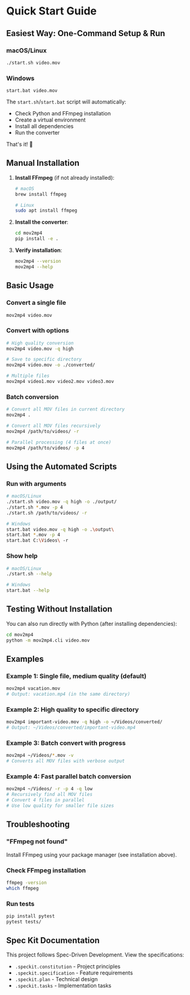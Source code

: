# Quick Start Guide

## Easiest Way: One-Command Setup & Run

### macOS/Linux
```bash
./start.sh video.mov
```

### Windows
```batch
start.bat video.mov
```

The `start.sh`/`start.bat` script will automatically:
- Check Python and FFmpeg installation
- Create a virtual environment
- Install all dependencies
- Run the converter

That's it! 🎉

## Manual Installation

1. **Install FFmpeg** (if not already installed):
   ```bash
   # macOS
   brew install ffmpeg

   # Linux
   sudo apt install ffmpeg
   ```

2. **Install the converter**:
   ```bash
   cd mov2mp4
   pip install -e .
   ```

3. **Verify installation**:
   ```bash
   mov2mp4 --version
   mov2mp4 --help
   ```

## Basic Usage

### Convert a single file
```bash
mov2mp4 video.mov
```

### Convert with options
```bash
# High quality conversion
mov2mp4 video.mov -q high

# Save to specific directory
mov2mp4 video.mov -o ./converted/

# Multiple files
mov2mp4 video1.mov video2.mov video3.mov
```

### Batch conversion
```bash
# Convert all MOV files in current directory
mov2mp4 .

# Convert all MOV files recursively
mov2mp4 /path/to/videos/ -r

# Parallel processing (4 files at once)
mov2mp4 /path/to/videos/ -p 4
```

## Using the Automated Scripts

### Run with arguments
```bash
# macOS/Linux
./start.sh video.mov -q high -o ./output/
./start.sh *.mov -p 4
./start.sh /path/to/videos/ -r

# Windows
start.bat video.mov -q high -o .\output\
start.bat *.mov -p 4
start.bat C:\Videos\ -r
```

### Show help
```bash
# macOS/Linux
./start.sh --help

# Windows
start.bat --help
```

## Testing Without Installation

You can also run directly with Python (after installing dependencies):
```bash
cd mov2mp4
python -m mov2mp4.cli video.mov
```

## Examples

### Example 1: Single file, medium quality (default)
```bash
mov2mp4 vacation.mov
# Output: vacation.mp4 (in the same directory)
```

### Example 2: High quality to specific directory
```bash
mov2mp4 important-video.mov -q high -o ~/Videos/converted/
# Output: ~/Videos/converted/important-video.mp4
```

### Example 3: Batch convert with progress
```bash
mov2mp4 ~/Videos/*.mov -v
# Converts all MOV files with verbose output
```

### Example 4: Fast parallel batch conversion
```bash
mov2mp4 ~/Videos/ -r -p 4 -q low
# Recursively find all MOV files
# Convert 4 files in parallel
# Use low quality for smaller file sizes
```

## Troubleshooting

### "FFmpeg not found"
Install FFmpeg using your package manager (see installation above).

### Check FFmpeg installation
```bash
ffmpeg -version
which ffmpeg
```

### Run tests
```bash
pip install pytest
pytest tests/
```

## Spec Kit Documentation

This project follows Spec-Driven Development. View the specifications:
- `.speckit.constitution` - Project principles
- `.speckit.specification` - Feature requirements
- `.speckit.plan` - Technical design
- `.speckit.tasks` - Implementation tasks
